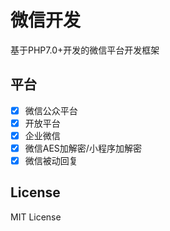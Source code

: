 # 微信开发

基于PHP7.0+开发的微信平台开发框架

## 平台

+ [x] 微信公众平台
+ [x] 开放平台
+ [x] 企业微信
+ [x] 微信AES加解密/小程序加解密
+ [x] 微信被动回复

## License

MIT License